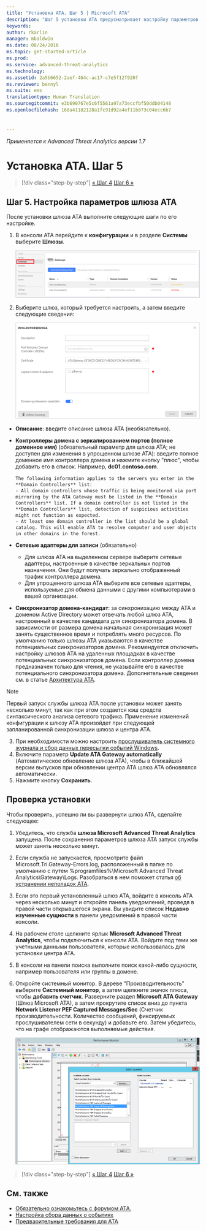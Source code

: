 ```yaml
---
title: "Установка ATA. Шаг 5 | Microsoft ATA"
description: "Шаг 5 установки ATA предусматривает настройку параметров шлюза ATA."
keywords: 
author: rkarlin
manager: mbaldwin
ms.date: 08/24/2016
ms.topic: get-started-article
ms.prod: 
ms.service: advanced-threat-analytics
ms.technology: 
ms.assetid: 2a5b6652-2aef-464c-ac17-c7e5f12f920f
ms.reviewer: bennyl
ms.suite: ems
translationtype: Human Translation
ms.sourcegitcommit: e3b690767e5c6f5561a97a73eccfbf50ddb04148
ms.openlocfilehash: 168a41182128a1fc91d92a4ef11b873c04ecc6b7


---
```


*Применяется к Advanced Threat Analytics версии 1.7*



# Установка ATA. Шаг 5

>[!div class="step-by-step"]
[« Шаг 4](install-ata-step4.md)
[Шаг 6 »](install-ata-step6.md)


## Шаг 5. Настройка параметров шлюза ATA
После установки шлюза ATA выполните следующие шаги по его настройке.

1.  В консоли ATA перейдите к **конфигурации** и в разделе **Системы** выберите **Шлюзы**.
   
     ![Изображение страницы настройки параметров шлюза](media/ATA-Gateways-config-1.png)


2.  Выберите шлюз, который требуется настроить, а затем введите следующие сведения:

    ![Изображение страницы настройки параметров шлюза](media/ATA-Gateways-config-2.png)

  - **Описание**: введите описание шлюза ATA (необязательно).
  - **Контроллеры домена с зеркалированием портов (полное доменное имя)** (обязательный параметр для шлюза ATA; не доступен для изменения в упрощенном шлюзе ATA): введите полное доменное имя контроллера домена и нажмите кнопку "плюс", чтобы добавить его в список. Например, **dc01.contoso.com**.

        The following information applies to the servers you enter in the **Domain Controllers** list:
        - All domain controllers whose traffic is being monitored via port mirroring by the ATA Gateway must be listed in the **Domain Controllers** list. If a domain controller is not listed in the **Domain Controllers** list, detection of suspicious activities might not function as expected.
        - At least one domain controller in the list should be a global catalog. This will enable ATA to resolve computer and user objects in other domains in the forest.

- **Сетевые адаптеры для записи** (обязательно)
  - Для шлюза ATA на выделенном сервере выберите сетевые адаптеры, настроенные в качестве зеркальных портов назначения. Они будут получать зеркально отображенный трафик контроллера домена.
  - Для упрощенного шлюза ATA выберите все сетевые адаптеры, используемые для обмена данными с другими компьютерами в вашей организации.


 - **Синхронизатор домена-кандидат**: за синхронизацию между ATA и доменом Active Directory может отвечать любой шлюз ATA, настроенный в качестве кандидата для синхронизатора домена. В зависимости от размера домена начальная синхронизация может занять существенное время и потреблять много ресурсов. По умолчанию только шлюзы ATA указываются в качестве потенциальных синхронизаторов домена.
   Рекомендуется отключить настройку шлюзов ATA на удаленных площадках в качестве потенциальных синхронизаторов домена.
   Если контроллер домена предназначен только для чтения, не указывайте его в качестве потенциального синхронизатора домена. Дополнительные сведения см. в статье [Архитектура ATA](/advanced-threat-analytics/plan-design/ata-architecture#ata-lightweight-gateway-features).

> [!NOTE] 
> Первый запуск службы шлюза ATA после установки может занять несколько минут, так как при этом создается кэш средств синтаксического анализа сетевого трафика.
> Применение изменений конфигурации к шлюзу ATA произойдет при следующей запланированной синхронизации шлюза и центра ATA.

3. При необходимости можно настроить [прослушиватель системного журнала и сбор данных пересылки событий Windows](configure-event-collection.md). 
4. Включите параметр **Update ATA Gateway automatically** (Автоматическое обновление шлюза ATA), чтобы в ближайшей версии выпусков при обновлении центра ATA шлюз ATA обновлялся автоматически.
3. Нажмите кнопку **Сохранить**.


## Проверка установки
Чтобы проверить, успешно ли вы развернули шлюз ATA, сделайте следующее:

1.  Убедитесь, что служба **шлюза Microsoft Advanced Threat Analytics** запущена. После сохранения параметров шлюза ATA запуск службы может занять несколько минут.

2.  Если служба не запускается, просмотрите файл Microsoft.Tri.Gateway-Errors.log, расположенный в папке по умолчанию с путем %programfiles%\Microsoft Advanced Threat Analytics\Gateway\Logs. Разобраться в нем поможет статья [об устранении неполадок ATA](/advanced-threat-analytics/troubleshoot/troubleshooting-ata-known-errors).

3.  Если это первый установленный шлюз ATA, войдите в консоль ATA через несколько минут и откройте панель уведомлений, проведя в правой части открывшегося экрана. Вы увидите список **Недавно изученные сущности** в панели уведомлений в правой части консоли.

4.  На рабочем столе щелкните ярлык **Microsoft Advanced Threat Analytics**, чтобы подключиться к консоли ATA. Войдите под теми же учетными данными пользователя, которые использовалась для установки центра ATA.
5.  В консоли на панели поиска выполните поиск какой-либо сущности, например пользователя или группы в домене.
6.  Откройте системный монитор. В дереве "Производительность" выберите **Системный монитор**, а затем щелкните значок плюса, чтобы **добавить счетчик**. Разверните раздел **Microsoft ATA Gateway** (Шлюз Microsoft ATA), а затем прокрутите список вниз до пункта **Network Listener PEF Captured Messages/Sec** (Счетчик производительности. Количество сообщений, фиксируемых прослушивателем сети в секунду) и добавьте его. Затем убедитесь, что на графе отображаются выполняемые действия.

    ![Изображение окна добавления счетчиков производительности](media/ATA-performance-monitoring-add-counters.png)


>[!div class="step-by-step"]
[« Шаг 4](install-ata-step4.md)
[Шаг 6 »](install-ata-step6.md)

## См. также

- [Обязательно ознакомьтесь с форумом ATA.](https://social.technet.microsoft.com/Forums/security/home?forum=mata)
- [Настройка сбора данных о событиях](configure-event-collection.md)
- [Предварительные требования для ATA](/advanced-threat-analytics/plan-design/ata-prerequisites)




<!--HONumber=Aug16_HO5-->


